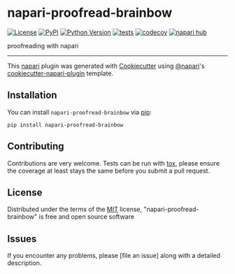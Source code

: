 # napari-proofread-brainbow

[![License](https://img.shields.io/pypi/l/napari-proofread-brainbow.svg?color=green)](https://github.com/sbinnee/napari-proofread-brainbow/raw/main/LICENSE)
[![PyPI](https://img.shields.io/pypi/v/napari-proofread-brainbow.svg?color=green)](https://pypi.org/project/napari-proofread-brainbow)
[![Python Version](https://img.shields.io/pypi/pyversions/napari-proofread-brainbow.svg?color=green)](https://python.org)
[![tests](https://github.com/sbinnee/napari-proofread-brainbow/workflows/tests/badge.svg)](https://github.com/sbinnee/napari-proofread-brainbow/actions)
[![codecov](https://codecov.io/gh/sbinnee/napari-proofread-brainbow/branch/main/graph/badge.svg)](https://codecov.io/gh/sbinnee/napari-proofread-brainbow)
[![napari hub](https://img.shields.io/endpoint?url=https://api.napari-hub.org/shields/napari-proofread-brainbow)](https://napari-hub.org/plugins/napari-proofread-brainbow)

proofreading with napari

----------------------------------

This [napari] plugin was generated with [Cookiecutter] using [@napari]'s [cookiecutter-napari-plugin] template.

<!--
Don't miss the full getting started guide to set up your new package:
https://github.com/napari/cookiecutter-napari-plugin#getting-started

and review the napari docs for plugin developers:
https://napari.org/plugins/stable/index.html
-->

## Installation

You can install `napari-proofread-brainbow` via [pip]:

    pip install napari-proofread-brainbow




## Contributing

Contributions are very welcome. Tests can be run with [tox], please ensure
the coverage at least stays the same before you submit a pull request.

## License

Distributed under the terms of the [MIT] license,
"napari-proofread-brainbow" is free and open source software

## Issues

If you encounter any problems, please [file an issue] along with a detailed description.

[napari]: https://github.com/napari/napari
[Cookiecutter]: https://github.com/audreyr/cookiecutter
[@napari]: https://github.com/napari
[MIT]: http://opensource.org/licenses/MIT
[BSD-3]: http://opensource.org/licenses/BSD-3-Clause
[GNU GPL v3.0]: http://www.gnu.org/licenses/gpl-3.0.txt
[GNU LGPL v3.0]: http://www.gnu.org/licenses/lgpl-3.0.txt
[Apache Software License 2.0]: http://www.apache.org/licenses/LICENSE-2.0
[Mozilla Public License 2.0]: https://www.mozilla.org/media/MPL/2.0/index.txt
[cookiecutter-napari-plugin]: https://github.com/napari/cookiecutter-napari-plugin

[napari]: https://github.com/napari/napari
[tox]: https://tox.readthedocs.io/en/latest/
[pip]: https://pypi.org/project/pip/
[PyPI]: https://pypi.org/
